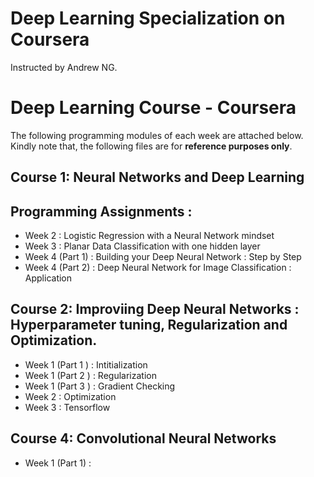 # Deep Learning Specialization on Coursera

Instructed by Andrew NG. 


Deep Learning Course - Coursera 
====== 

The following programming modules of each week are attached below. Kindly note that, the following files are for **reference purposes only**.

Course 1: Neural Networks and Deep Learning 
-
Programming Assignments :
-
* Week 2 : Logistic Regression with a Neural Network mindset 
* Week 3 : Planar Data Classification with one hidden layer
* Week 4  (Part 1) : Building your Deep Neural Network : Step by Step 
* Week 4  (Part 2) : Deep Neural Network for Image Classification : Application 


Course 2: Improviing Deep Neural Networks : Hyperparameter tuning, Regularization and Optimization. 
-
* Week 1 (Part 1 ) : Intitialization
* Week 1 (Part 2 ) : Regularization
* Week 1 (Part 3 ) : Gradient Checking 
* Week 2           : Optimization 
* Week 3           : Tensorflow 

Course 4: Convolutional Neural Networks
-
* Week 1 (Part 1) : 





